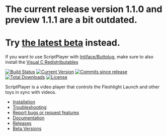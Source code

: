# The current release version 1.1.0 and preview 1.1.1 are a bit outdated.
# Try [the latest beta](https://github.com/FredTungsten/ScriptPlayer/wiki/Downloading-Beta-Builds) instead.

If you want to use ScriptPlayer with [Intiface/Buttplug](https://intiface.com/desktop/), make sure to also install the [Visual C Redistributables](https://aka.ms/vs/17/release/vc_redist.x64.exe)


[![Build Status](https://ci.appveyor.com/api/projects/status/github/FredTungsten/ScriptPlayer?branch=master&svg=true)](https://ci.appveyor.com/project/FredTungsten/ScriptPlayer/branch/master)
[![Current Version](https://img.shields.io/github/release/FredTungsten/ScriptPlayer.svg?maxAge=3600)](https://github.com/FredTungsten/ScriptPlayer/releases)
[![Commits since release](https://img.shields.io/github/commits-since/FredTungsten/ScriptPlayer/latest.svg?maxAge=3600)](https://github.com/FredTungsten/ScriptPlayer/commits/master)
[![Total Downloads](https://img.shields.io/github/downloads/FredTungsten/ScriptPlayer/total.svg?maxAge=3600)](https://github.com/FredTungsten/ScriptPlayer/releases)
[![License](https://img.shields.io/badge/licence-GPL%203.0-blue.svg?style=flat)](https://github.com/FredTungsten/ScriptPlayer/blob/master/LICENSE)

ScriptPlayer is a video player that controls the Fleshlight Launch and other toys in sync with videos.  
* [Installation](https://github.com/FredTungsten/ScriptPlayer/wiki/Installation)  
* [Troubleshooting](https://github.com/FredTungsten/ScriptPlayer/wiki/Troubleshooting)  
* [Report bugs or request features](https://github.com/FredTungsten/ScriptPlayer/wiki/Creating-Issues-to-report-bugs-or-request-features)  
* [Documentation](https://github.com/FredTungsten/ScriptPlayer/wiki)  
* [Releases](https://github.com/FredTungsten/ScriptPlayer/releases)  
* [Beta Versions](https://github.com/FredTungsten/ScriptPlayer/wiki/Downloading-Beta-Builds)
